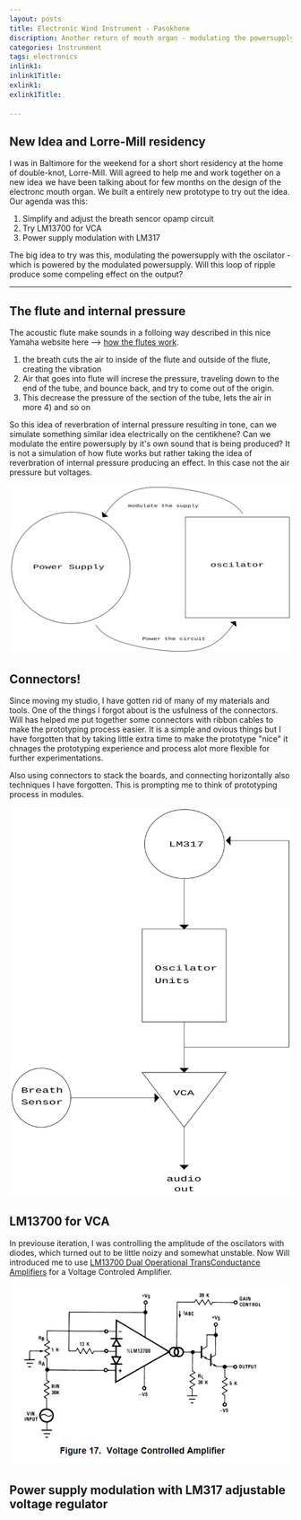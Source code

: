 ```yaml
---
layout: posts
title: Electronic Wind Instrument - Pasokhene
discription: Another return of mouth organ - modulating the powersupply
categories: Instrunment
tags: electronics 
inlink1: 
inlink1Title: 
exlink1: 
exlink1Title: 

---
```



## New Idea and Lorre-Mill residency

I was in Baltimore for the weekend for a short short residency at the home of double-knot, Lorre-Mill. Will agreed to help me and work together on a new idea we have been talking about for few months on the design of the electronc mouth organ. We built a entirely new prototype to try out the idea. Our agenda was this:

1. Simplify and adjust the breath sencor opamp circuit
2. Try LM13700 for VCA
3. Power supply modulation with LM317

The big idea to try was this, modulating the powersupply with the oscilator - which is powered by the modulated powersupply. Will this loop of ripple produce some compeling effect on the output? 


---

## The flute and internal pressure

The acoustic flute make sounds in a folloing way described in this nice Yamaha website here --> [how the flutes work](https://www.yamaha.com/en/musical_instrument_guide/flute/mechanism/mechanism002.html). 

1. the breath cuts the air to inside of the flute and outside of the flute, creating the vibration 
2. Air that goes into flute will increse the pressure, traveling down to the end of the tube, and bounce back, and try to come out of the origin. 
3. This decrease the pressure of the section of the tube, lets the air in more 4) and so on

So this idea of reverbration of internal pressure resulting in tone, can we simulate something similar idea electrically on the centikhene? Can we modulate the entire powersuply by it's own sound that is being produced? It is not a simulation of how flute works but rather taking the idea of reverbration of internal pressure producing an effect. In this case not the air pressure but voltages. 

<div class="dataimage">
	<img src="/assets/img/idea.svg">
</div>



## Connectors! 

Since moving my studio, I have gotten rid of many of my materials and tools. One of the things I forgot about is the usfulness of the connectors. Will has helped me put together some connectors with ribbon cables to make the prototyping process easier. It is a simple and ovious things but I have forgotten that by taking little extra time to make the prototype "nice" it chnages the prototyping experience and process alot more flexible for further experimentations. 

Also using connectors to stack the boards, and connecting horizontally also techniques I have forgotten. This is prompting me to think of prototyping process in modules. 


<div class="dataimage">
	<img src="/assets/img/block_diagram.svg">
</div>

## LM13700 for VCA 

In previouse iteration, I was controlling the amplitude of the oscilators with diodes, which turned out to be little noizy and somewhat unstable. Now Will introduced me to use [LM13700 Dual Operational TransConductance Amplifiers](https://www.ti.com/product/LM13700) for a Voltage Controled Amplifier. 


<div class="dataimage">
	<img src="/assets/img/lm13700.png">
</div>




## Power supply modulation with LM317 adjustable voltage regulator











